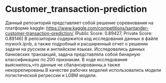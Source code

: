 # Customer_transaction-prediction

Данный репозиторий представляет собой решение соревнования на платформе kaggle: https://www.kaggle.com/competitions/santander-customer-transaction-prediction/ 
(Public Score: 0.89427, Private Score: 0.89146)
В репозитории содержится код исследования данных в файле mywork.ipnb, а также подробный и расширенный отчет о решении задачи на русском и английском языках.
Исследовались данных банковских транзакций, задача представляла собой бинарную классификацию по 200 признакам. В ходе исследования выяснилось,что данные не сбалансированны,а также некоррелированы.В качестве рабочих моделей использовались модели логистической регрессии и LGBM модели.

